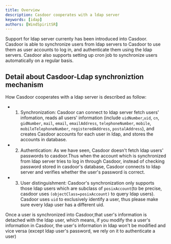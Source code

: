 ```yaml
---
title: Overview
description: Casdoor cooperates with a ldap server
keywords: [idap]
authors: [WindSpiritSR]
---
```


Support for ldap server currenty has been introduced into Casdoor. Casdoor is able to synchronize users from ldap servers to Casdoor to use them as user accounts to log in, and authenticate them using the ldap servers. Casdoor also supports setting up cron job to synchronize users automatically on a regular basis.
## Detail about Casdoor-Ldap synchroniztion mechanism
How Casdoor cooperates with a ldap server is described as follow:

- 1. Synchronization: Casdoor can connect to ldap server fetch users' infomation, reads all users' information (include `uidNumber`,`uid`, `cn`, `gidNumber`, `mail`, `email`, `emailAddress`, `telephoneNumber`, `mobile`, `mobileTelephoneNumber`, `registeredAddress`, `postalAddress`), and creates Casdoor accounts for each user in ldap, and stores the accounts in database.

- 2. Authentication: As we have seen, Casdoor doesn't fetch ldap users' passwords to casdoor.Thus when the account which is synchronized from ldap server tries to log in through Casdoor, instead of checking password stored in casdoor's database, Casdoor connects to ldap server and verifies whether the user's password is correct.  

- 3. User distinguishment: Casdoor's synchronization only supports those ldap users which are subclass of `posixAccount`(to be precise, casdoor uses `(objectClass=posixAccount)` to query ldap users). Casdoor uses `uid` to exclusively identify a user, thus please make sure every ldap user has a different uid.

Once a user is synchronized into Casdoor,that user's information is detached with the ldap user, which means, if you modify the a user's information in Casdoor, the user's information in ldap won't be modified and vice versa (except ldap user's password, we rely on it to authenticate a user)





